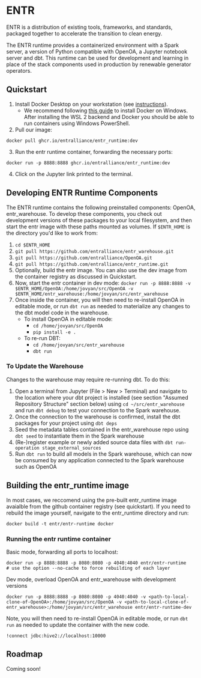 # ENTR

ENTR is a distribution of existing tools, frameworks, and standards, 
packaged together to accelerate the transition to clean energy.

The ENTR runtime provides a containerized environment with a Spark server, a version 
of Python compatible with OpenOA, a Jupyter notebook server and dbt. This runtime can
be used for development and learning in place of the stack components used in
production by renewable generator operators.

## Quickstart

1. Install Docker Desktop on your workstation \(see [instructions](https://www.docker.com/products/docker-desktop)\).
    - We recommend following [this guide](https://docs.docker.com/docker-for-windows/install/) to install Docker on Windows. After installing the WSL 2 backend and Docker you should be able to run containers using Windows PowerShell.
2. Pull our image:

```docker pull ghcr.io/entralliance/entr_runtime:dev```

3. Run the entr runtime container, forwarding the necessary ports:

```docker run -p 8888:8888 ghcr.io/entralliance/entr_runtime:dev```

4. Click on the Jupyter link printed to the terminal.

## Developing ENTR Runtime Components

The ENTR runtime contains the following preinstalled components: OpenOA, entr_warehouse. To develop these components, you check out development versions of these packages to your local filesystem, and then start the entr image with these paths mounted as volumes. If `$ENTR_HOME` is the directory you'd like to work from:

1. `cd $ENTR_HOME`
2. `git pull https://github.com/entralliance/entr_warehouse.git`
3. `git pull https://github.com/entralliance/OpenOA.git`
4. `git pull https://github.com/entralliance/entr_runtime.git`
5. Optionally, build the entr image. You can also use the dev image from the container registry as discussed in Quickstart.
6. Now, start the entr container in dev mode:
`docker run -p 8888:8888 -v $ENTR_HOME/OpenOA:/home/jovyan/src/OpenOA -v $ENTR_HOME/entr_warehouse:/home/jovyan/src/entr_warehouse`
7. Once inside the container, you will then need to re-install OpenOA in editable mode, or run `dbt run` as needed to materialize any changes to the dbt model code in the warehouse.
    - To install OpenOA in editable mode:
        - `cd /home/jovyan/src/OpenOA`
        - `pip install -e .`
    - To re-run DBT: 
        - `cd /home/jovyan/src/entr_warehouse`
        - `dbt run`

### To Update the Warehouse

Changes to the warehouse may require re-running dbt. To do this:

1. Open a terminal from Jupyter (File > New > Terminal) and navigate to the location where your dbt project is installed (see section "Assumed Repository Structure" section below) using `cd ~/src/entr_warehouse` and run `dbt debug` to test your connection to the Spark warehouse.
2. Once the connection to the warehouse is confirmed, install the dbt packages for your project using `dbt deps`
3. Seed the metadata tables contained in the entr_warehouse repo using `dbt seed` to instantiate them in the Spark warehouse
4. (Re-)register example or newly added source data files with `dbt run-operation stage_external_sources`
5. Run `dbt run` to build all models in the Spark warehouse, which can now be consumed by any application connected to the Spark warehouse such as OpenOA

## Building the entr_runtime image

In most cases, we reccomend using the pre-built entr_runtime image avaialble from the github container registry (see quickstart). If you need to rebuild the image yourself, navigate to the entr_runtime directory and run:

```
docker build -t entr/entr-runtime docker
```

### Running the entr runtime container

Basic mode, forwarding all ports to localhost:

```
docker run -p 8888:8888 -p 8080:8080 -p 4040:4040 entr/entr-runtime
# use the option --no-cache to force rebuilding of each layer
```

Dev mode, overload OpenOA and entr_warehouse with development versions

```
docker run -p 8888:8888 -p 8080:8080 -p 4040:4040 -v <path-to-local-clone-of-OpenOA>:/home/jovyan/src/OpenOA -v <path-to-local-clone-of-entr_warehouse>:/home/jovyan/src/entr_warehouse entr/entr-runtime-dev
```
Note, you will then need to re-install OpenOA in editable mode, or run `dbt run` as needed to update the container with the new code.

```
!connect jdbc:hive2://localhost:10000
```

## Roadmap

Coming soon!
